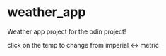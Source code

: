 # weather_app

Weather app project for the odin project!

click on the temp to change from imperial <-> metric
